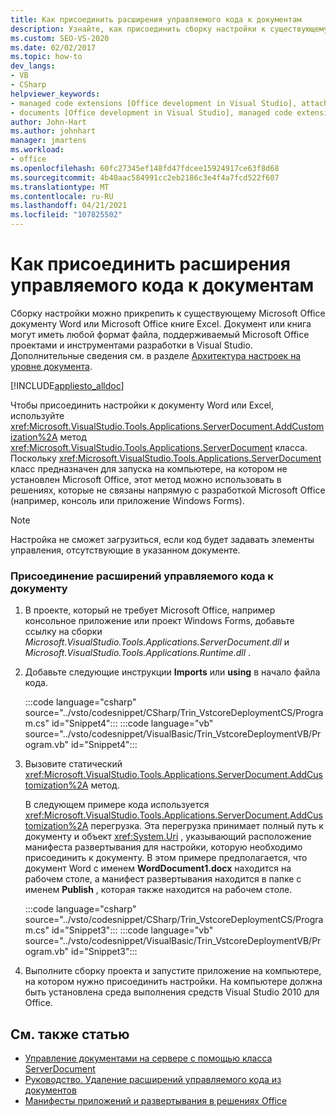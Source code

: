 ```yaml
---
title: Как присоединить расширения управляемого кода к документам
description: Узнайте, как присоединить сборку настройки к существующему документу Microsoft Office Word или Microsoft Office книге Excel.
ms.custom: SEO-VS-2020
ms.date: 02/02/2017
ms.topic: how-to
dev_langs:
- VB
- CSharp
helpviewer_keywords:
- managed code extensions [Office development in Visual Studio], attaching
- documents [Office development in Visual Studio], managed code extensions
author: John-Hart
ms.author: johnhart
manager: jmartens
ms.workload:
- office
ms.openlocfilehash: 60fc27345ef148fd47fdcee15924917ce63f8d68
ms.sourcegitcommit: 4b40aac584991cc2eb2186c3e4f4a7fcd522f607
ms.translationtype: MT
ms.contentlocale: ru-RU
ms.lasthandoff: 04/21/2021
ms.locfileid: "107825502"
---
```

# <a name="how-to-attach-managed-code-extensions-to-documents"></a>Как присоединить расширения управляемого кода к документам
  Сборку настройки можно прикрепить к существующему Microsoft Office документу Word или Microsoft Office книге Excel. Документ или книга могут иметь любой формат файла, поддерживаемый Microsoft Office проектами и инструментами разработки в Visual Studio. Дополнительные сведения см. в разделе [Архитектура настроек на уровне документа](../vsto/architecture-of-document-level-customizations.md).

 [!INCLUDE[appliesto_alldoc](../vsto/includes/appliesto-alldoc-md.md)]

 Чтобы присоединить настройки к документу Word или Excel, используйте <xref:Microsoft.VisualStudio.Tools.Applications.ServerDocument.AddCustomization%2A> метод <xref:Microsoft.VisualStudio.Tools.Applications.ServerDocument> класса. Поскольку <xref:Microsoft.VisualStudio.Tools.Applications.ServerDocument> класс предназначен для запуска на компьютере, на котором не установлен Microsoft Office, этот метод можно использовать в решениях, которые не связаны напрямую с разработкой Microsoft Office (например, консоль или приложение Windows Forms).

> [!NOTE]
> Настройка не сможет загрузиться, если код будет задавать элементы управления, отсутствующие в указанном документе.

### <a name="to-attach-managed-code-extensions-to-a-document"></a>Присоединение расширений управляемого кода к документу

1. В проекте, который не требует Microsoft Office, например консольное приложение или проект Windows Forms, добавьте ссылку на сборки *Microsoft.VisualStudio.Tools.Applications.ServerDocument.dll* и *Microsoft.VisualStudio.Tools.Applications.Runtime.dll* .

2. Добавьте следующие инструкции **Imports** или **using** в начало файла кода.

     :::code language="csharp" source="../vsto/codesnippet/CSharp/Trin_VstcoreDeploymentCS/Program.cs" id="Snippet4":::
     :::code language="vb" source="../vsto/codesnippet/VisualBasic/Trin_VstcoreDeploymentVB/Program.vb" id="Snippet4":::

3. Вызовите статический <xref:Microsoft.VisualStudio.Tools.Applications.ServerDocument.AddCustomization%2A> метод.

     В следующем примере кода используется <xref:Microsoft.VisualStudio.Tools.Applications.ServerDocument.AddCustomization%2A> перегрузка. Эта перегрузка принимает полный путь к документу и объект <xref:System.Uri> , указывающий расположение манифеста развертывания для настройки, которую необходимо присоединить к документу. В этом примере предполагается, что документ Word с именем **WordDocument1.docx** находится на рабочем столе, а манифест развертывания находится в папке с именем **Publish** , которая также находится на рабочем столе.

     :::code language="csharp" source="../vsto/codesnippet/CSharp/Trin_VstcoreDeploymentCS/Program.cs" id="Snippet3":::
     :::code language="vb" source="../vsto/codesnippet/VisualBasic/Trin_VstcoreDeploymentVB/Program.vb" id="Snippet3":::

4. Выполните сборку проекта и запустите приложение на компьютере, на котором нужно присоединить настройки. На компьютере должна быть установлена среда выполнения средств Visual Studio 2010 для Office.

## <a name="see-also"></a>См. также статью
- [Управление документами на сервере с помощью класса ServerDocument](../vsto/managing-documents-on-a-server-by-using-the-serverdocument-class.md)
- [Руководство. Удаление расширений управляемого кода из документов](../vsto/how-to-remove-managed-code-extensions-from-documents.md)
- [Манифесты приложений и развертывания в решениях Office](../vsto/application-and-deployment-manifests-in-office-solutions.md)
